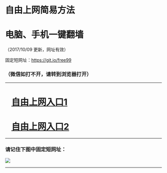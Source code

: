 ﻿# 自由上网简易方法

# 电脑、手机一键翻墙

（2017/10/09 更新，网址有效）

固定短网址：https://git.io/free99

### （微信如打不开，请转到浏览器打开）


***





# &nbsp;&nbsp; <a href="http://ft986012865.fwq-tz-1001.info/fwqtz01.html?t=100900122391 " target="_blank">自由上网入口1</a>
# &nbsp;&nbsp; <a href="http://ft14929529.fwq-tz-1002.info/fwqtz02.html?t=100900121950 " target="_blank">自由上网入口2</a>
***

### 请记住下图中固定短网址：

<img src="https://s3-us-west-2.amazonaws.com/fwq-1001/yjfq-20170905okok.png" /> 


***

